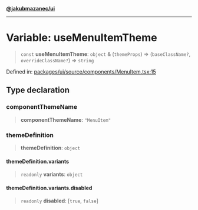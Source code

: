 [**@jakubmazanec/ui**](../README.md)

---

# Variable: useMenuItemTheme

> `const` **useMenuItemTheme**: `object` & (`themeProps`) => (`baseClassName?`,
> `overrideClassName?`) => `string`

Defined in:
[packages/ui/source/components/MenuItem.tsx:15](https://github.com/jakubmazanec/tools/blob/74fa88a6249b3d486436ae7655f4962bc4a86e11/packages/ui/source/components/MenuItem.tsx#L15)

## Type declaration

### componentThemeName

> **componentThemeName**: `"MenuItem"`

### themeDefinition

> **themeDefinition**: `object`

#### themeDefinition.variants

> `readonly` **variants**: `object`

#### themeDefinition.variants.disabled

> `readonly` **disabled**: \[`true`, `false`\]
